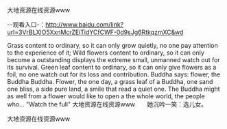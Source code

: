 大地资源在线资源www

--观看入口-：http://www.baidu.com/link?url=3VrBLXlO5XxnMcrZEiTidYCfCWF-0d9sJg6RtkqzmXC&wd

Grass content to ordinary, so it can only grow quietly, no one pay attention to the experience of it;
Wild flowers content to ordinary, so it can only become a outstanding displays the extreme small, unmanned watch out for its survival.
Green leaf content to ordinary, so it can only give flowers as a foil, no one watch out for its loss and contribution.
Buddha says: flower, the Buddha Buddha.
Flower, the one day, a grass leaf of a Buddha, one sand one bliss, a side pure land, a smile that read a quiet one.
The Buddha might as well from a flower would like to open a the whole world, the people who...
"Watch the full"
大地资源在线资源www　　她沉吟一笑：选儿女。

大地资源在线资源www
